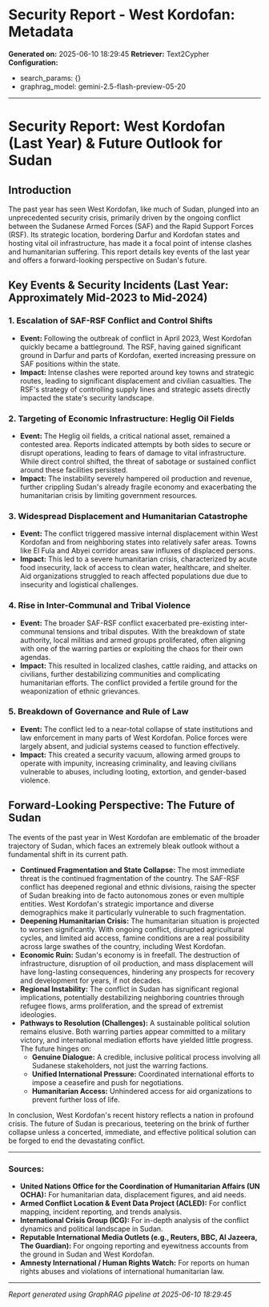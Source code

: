 # Security Report - West Kordofan: Metadata

**Generated on:** 2025-06-10 18:29:45
**Retriever:** Text2Cypher
**Configuration:**
- search_params: {}
- graphrag_model: gemini-2.5-flash-preview-05-20

---

# Security Report: West Kordofan (Last Year) & Future Outlook for Sudan

## Introduction
The past year has seen West Kordofan, like much of Sudan, plunged into an unprecedented security crisis, primarily driven by the ongoing conflict between the Sudanese Armed Forces (SAF) and the Rapid Support Forces (RSF). Its strategic location, bordering Darfur and Kordofan states and hosting vital oil infrastructure, has made it a focal point of intense clashes and humanitarian suffering. This report details key events of the last year and offers a forward-looking perspective on Sudan's future.

## Key Events & Security Incidents (Last Year: Approximately Mid-2023 to Mid-2024)

### 1. Escalation of SAF-RSF Conflict and Control Shifts
*   **Event:** Following the outbreak of conflict in April 2023, West Kordofan quickly became a battleground. The RSF, having gained significant ground in Darfur and parts of Kordofan, exerted increasing pressure on SAF positions within the state.
*   **Impact:** Intense clashes were reported around key towns and strategic routes, leading to significant displacement and civilian casualties. The RSF's strategy of controlling supply lines and strategic assets directly impacted the state's security landscape.

### 2. Targeting of Economic Infrastructure: Heglig Oil Fields
*   **Event:** The Heglig oil fields, a critical national asset, remained a contested area. Reports indicated attempts by both sides to secure or disrupt operations, leading to fears of damage to vital infrastructure. While direct control shifted, the threat of sabotage or sustained conflict around these facilities persisted.
*   **Impact:** The instability severely hampered oil production and revenue, further crippling Sudan's already fragile economy and exacerbating the humanitarian crisis by limiting government resources.

### 3. Widespread Displacement and Humanitarian Catastrophe
*   **Event:** The conflict triggered massive internal displacement within West Kordofan and from neighboring states into relatively safer areas. Towns like El Fula and Abyei corridor areas saw influxes of displaced persons.
*   **Impact:** This led to a severe humanitarian crisis, characterized by acute food insecurity, lack of access to clean water, healthcare, and shelter. Aid organizations struggled to reach affected populations due due to insecurity and logistical challenges.

### 4. Rise in Inter-Communal and Tribal Violence
*   **Event:** The broader SAF-RSF conflict exacerbated pre-existing inter-communal tensions and tribal disputes. With the breakdown of state authority, local militias and armed groups proliferated, often aligning with one of the warring parties or exploiting the chaos for their own agendas.
*   **Impact:** This resulted in localized clashes, cattle raiding, and attacks on civilians, further destabilizing communities and complicating humanitarian efforts. The conflict provided a fertile ground for the weaponization of ethnic grievances.

### 5. Breakdown of Governance and Rule of Law
*   **Event:** The conflict led to a near-total collapse of state institutions and law enforcement in many parts of West Kordofan. Police forces were largely absent, and judicial systems ceased to function effectively.
*   **Impact:** This created a security vacuum, allowing armed groups to operate with impunity, increasing criminality, and leaving civilians vulnerable to abuses, including looting, extortion, and gender-based violence.

## Forward-Looking Perspective: The Future of Sudan

The events of the past year in West Kordofan are emblematic of the broader trajectory of Sudan, which faces an extremely bleak outlook without a fundamental shift in its current path.

*   **Continued Fragmentation and State Collapse:** The most immediate threat is the continued fragmentation of the country. The SAF-RSF conflict has deepened regional and ethnic divisions, raising the specter of Sudan breaking into de facto autonomous zones or even multiple entities. West Kordofan's strategic importance and diverse demographics make it particularly vulnerable to such fragmentation.
*   **Deepening Humanitarian Crisis:** The humanitarian situation is projected to worsen significantly. With ongoing conflict, disrupted agricultural cycles, and limited aid access, famine conditions are a real possibility across large swathes of the country, including West Kordofan.
*   **Economic Ruin:** Sudan's economy is in freefall. The destruction of infrastructure, disruption of oil production, and mass displacement will have long-lasting consequences, hindering any prospects for recovery and development for years, if not decades.
*   **Regional Instability:** The conflict in Sudan has significant regional implications, potentially destabilizing neighboring countries through refugee flows, arms proliferation, and the spread of extremist ideologies.
*   **Pathways to Resolution (Challenges):** A sustainable political solution remains elusive. Both warring parties appear committed to a military victory, and international mediation efforts have yielded little progress. The future hinges on:
    *   **Genuine Dialogue:** A credible, inclusive political process involving all Sudanese stakeholders, not just the warring factions.
    *   **Unified International Pressure:** Coordinated international efforts to impose a ceasefire and push for negotiations.
    *   **Humanitarian Access:** Unhindered access for aid organizations to prevent further loss of life.

In conclusion, West Kordofan's recent history reflects a nation in profound crisis. The future of Sudan is precarious, teetering on the brink of further collapse unless a concerted, immediate, and effective political solution can be forged to end the devastating conflict.

---
### Sources:
*   **United Nations Office for the Coordination of Humanitarian Affairs (UN OCHA):** For humanitarian data, displacement figures, and aid needs.
*   **Armed Conflict Location & Event Data Project (ACLED):** For conflict mapping, incident reporting, and trends analysis.
*   **International Crisis Group (ICG):** For in-depth analysis of the conflict dynamics and political landscape in Sudan.
*   **Reputable International Media Outlets (e.g., Reuters, BBC, Al Jazeera, The Guardian):** For ongoing reporting and eyewitness accounts from the ground in Sudan and West Kordofan.
*   **Amnesty International / Human Rights Watch:** For reports on human rights abuses and violations of international humanitarian law.

---

*Report generated using GraphRAG pipeline at 2025-06-10 18:29:45*